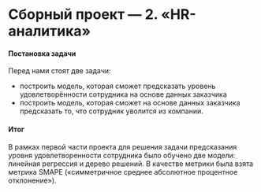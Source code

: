 # Сборный проект — 2. «HR-аналитика»
#### Постановка задачи
Перед нами стоят две задачи:
* построить модель, которая сможет предсказать уровень удовлетворённости сотрудника на основе данных заказчика
* построить модель, которая сможет на основе данных заказчика предсказать то, что сотрудник уволится из компании.

#### Итог
В рамках первой части проекта для решения задачи предсказания уровня удовлетворенности сотрудника было обучено две модели: линейная регрессия и 
дерево решений. В качестве метрики была взята метрика SMAPE («симметричное среднее абсолютное процентное отклонение»).
